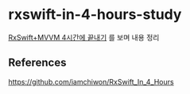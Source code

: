 # rxswift-in-4-hours-study

[RxSwift+MVVM 4시간에 끝내기](https://github.com/iamchiwon/RxSwift_In_4_Hours) 를 보며 내용 정리


## References
https://github.com/iamchiwon/RxSwift_In_4_Hours
